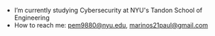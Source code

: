 - I’m currently studying Cybersecurity at NYU's Tandon School of Engineering
- How to reach me: pem9880@nyu.edu, marinos21paul@gmail.com

<!---
paulmarinos/paulmarinos is a ✨ special ✨ repository because its `README.md` (this file) appears on your GitHub profile.
You can click the Preview link to take a look at your changes.
--->
